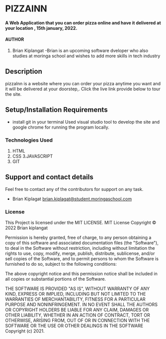 # PIZZAINN
#### A Web Application that you can order pizza online and have it delivered at your location , 15th january, 2022.
#### AUTHOR
1. Brian Kiplangat
 -Brian is an upcoming software dveloper who also studies at moringa school and wishes to add more skills in tech industry
## Description
pizzaInn is a website where you can order your pizza anytime you want and it will be delivered at your doorstep,. Click the live link provide below to tour the site.
## Setup/Installation Requirements
* install git in your terminal Used visual studio tool to develop the site and google chrome for running the program locally.


### Technologies Used
1. HTML
2. CSS
3.JAVASCRIPT
4. GIT
## Support and contact details
Feel free to contact any of the contributors for support on any task.
- Brian Kiplagat <brian.kiplagat@student.moringaschool.com>
### License
This Project is licensed under the MIT LICENSE.
MIT License Copyright © 2022 Brian kiplangat

Permission is hereby granted, free of charge, to any person obtaining a copy of this software and associated documentation files (the "Software"), to deal in the Software without restriction, including without limitation the rights to use, copy, modify, merge, publish, distribute, sublicense, and/or sell copies of the Software, and to permit persons to whom the Software is furnished to do so, subject to the following conditions:

The above copyright notice and this permission notice shall be included in all copies or substantial portions of the Software.

THE SOFTWARE IS PROVIDED "AS IS", WITHOUT WARRANTY OF ANY KIND, EXPRESS OR IMPLIED, INCLUDING BUT NOT LIMITED TO THE WARRANTIES OF MERCHANTABILITY, FITNESS FOR A PARTICULAR PURPOSE AND NONINFRINGEMENT. IN NO EVENT SHALL THE AUTHORS OR COPYRIGHT HOLDERS BE LIABLE FOR ANY CLAIM, DAMAGES OR OTHER LIABILITY, WHETHER IN AN ACTION OF CONTRACT, TORT OR OTHERWISE, ARISING FROM, OUT OF OR IN CONNECTION WITH THE SOFTWARE OR THE USE OR OTHER DEALINGS IN THE SOFTWARE
Copyright (c) 2021.